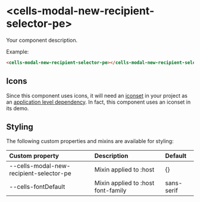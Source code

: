 # &lt;cells-modal-new-recipient-selector-pe&gt;

Your component description.

Example:
```html
<cells-modal-new-recipient-selector-pe></cells-modal-new-recipient-selector-pe>
```

## Icons

Since this component uses icons, it will need an [iconset](https://bbva.cellsjs.com/guides/best-practices/cells-icons.html) in your project as an [application level dependency](https://bbva.cellsjs.com/guides/advanced-guides/application-level-dependencies.html). In fact, this component uses an iconset in its demo.

## Styling

The following custom properties and mixins are available for styling:

| Custom property | Description     | Default        |
|:----------------|:----------------|:---------------|
| --cells-modal-new-recipient-selector-pe  | Mixin applied to :host     | {}  |
| --cells-fontDefault  | Mixin applied to :host font-family    | sans-serif  |
